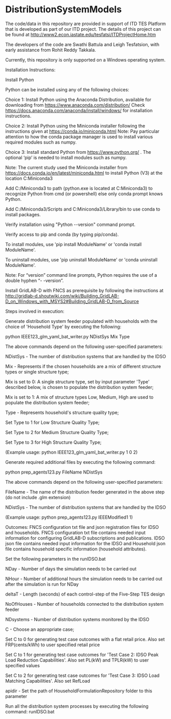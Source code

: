 # DistributionSystemModels

The code/data in this repository are provided in support of ITD TES Platform that is developed as part of our ITD project. The details of this project can be found at http://www2.econ.iastate.edu/tesfatsi/ITDProjectHome.htm

The developers of the code are Swathi Battula and Leigh Tesfatsion, with early assistance from Rohit Reddy Takkala.

Currently, this repository is only supported on a Windows operating system.

Installation Instructions:

Install Python

Python can be installed using any of the following choices:

Choice 1: Install Python using the Anaconda Distribution, available for downloading from https://www.anaconda.com/distribution/ Check https://docs.anaconda.com/anaconda/install/windows/ for installation instructions.

Choice 2: Install Python using the Miniconda installer following the instructions given at https://conda.io/miniconda.html Note: Pay particular attention to how the conda package manager is used to install various required modules such as numpy.

Choice 3: Install standard Python from https://www.python.org/ . The optional ‘pip’ is needed to install modules such as numpy.

Note: The current study used the Miniconda installer from https://docs.conda.io/en/latest/miniconda.html to install Python (V3) at the location C:Miniconda3

Add C:/Miniconda3 to path (python.exe is located at C:Miniconda3) to recognize Python from cmd (or powershell) else only conda prompt knows Python.

Add C:/Miniconda3/Scripts and C:Miniconda3/Library/bin to use conda to install packages.

Verify installation using "Python --version" command prompt.

Verify access to pip and conda (by typing pip/conda).

To install modules, use 'pip install ModuleName' or 'conda install ModuleName'.

To uninstall modules, use 'pip uninstall ModuleName' or 'conda uninstall ModuleName'.

Note: For “version” command line prompts, Python requires the use of a double hyphen “- -version”.

Install GridLAB-D with FNCS as prerequisite by following the instructions at http://gridlab-d.shoutwiki.com/wiki/Building_GridLAB-D_on_Windows_with_MSYS2#Building_GridLAB-D_from_Source

Steps involved in execution:

Generate distribution system feeder populated with households with the choice of 'Household Type' by executing the following:

python IEEE123_glm_yaml_bat_writer.py NDistSys Mix Type

The above commands depend on the following user-specified parameters:

NDistSys - The number of distribution systems that are handled by the IDSO

Mix - Represents if the chosen households are a mix of different structure types or single structure type;

Mix is set to 0: A single structure type, set by input parameter 'Type' described below, is chosen to populate the distribution system feeder;

Mix is set to 1: A mix of structure types Low, Medium, High are used to populate the distribution system feeder;

Type - Represents household's structure quality type;

Set Type to 1 for Low Structure Quality Type;

Set Type to 2 for Medium Structure Quality Type;

Set Type to 3 for High Structure Quality Type;

(Example usage: python IEEE123_glm_yaml_bat_writer.py 1 0 2)

Generate required additional files by executing the following command:

python prep_agents123.py FileName NDistSys

The above commands depend on the following user-specified parameters:

FileName - The name of the distribution feeder generated in the above step (do not include .glm extension)

NDistSys - The number of distribution systems that are handled by the IDSO

(Example usage: python prep_agents123.py IEEEModified1 1)

Outcomes: FNCS configuration txt file and json registration files for IDSO and households. FNCS configuration txt file contains needed input information for configuring GridLAB-D subscriptions and publications. IDSO json file contains needed input information for the IDSO and Household json file contains household specific information (household attributes).

Set the following parameters in the runIDSO.bat

NDay - Number of days the simulation needs to be carried out

NHour - Number of additional hours the simulation needs to be carried out after the simulation is run for NDay

deltaT - Length (seconds) of each control-step of the Five-Step TES design

NoOfHouses - Number of households connected to the distribution system feeder

NDsystems - Number of distribution systems monitored by the IDSO

C - Choose an appropriate case;

Set C to 0 for generating test case outcomes with a flat retail price. Also set FRP(cents/kWh) to user specified retail price

Set C to 1 for generating test case outcomes for 'Test Case 2: IDSO Peak Load Reduction Capabilities'. Also set PL(kW) and TPLR(kW) to user specified values

Set C to 2 for generating test case outcomes for 'Test Case 3: IDSO Load Matching Capabilities'. Also set RefLoad

apidir - Set the path of HouseholdFormulationRepository folder to this parameter

Run all the distribution system processes by executing the following command: runIDSO.bat
